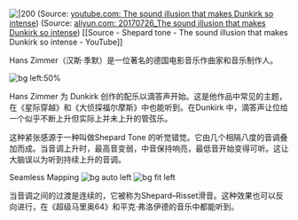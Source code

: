
![|200](https://i.ytimg.com/vi/LVWTQcZbLgY/hqdefault.jpg)
(Source:  [youtube.com: The sound illusion that makes Dunkirk so intense](https://youtu.be/LVWTQcZbLgY?t=171))
(Source:  [aliyun.com: 20170726_The sound illusion that makes Dunkirk so intense](https://tingwu.aliyun.com/doc/transcripts/4l6xqabjx3e69m2y))
[[Source - Shepard tone - The sound illusion that makes Dunkirk so intense - YouTube]]

Hans Zimmer（汉斯·季默）是一位著名的德国电影音乐作曲家和音乐制作人。

![bg left:50%](https://i.imgur.com/pzm8bDf.webp)

Hans Zimmer 为 Dunkirk 创作的配乐以滴答声开始。这是他作品中常见的主题，在《星际穿越》和《大侦探福尔摩斯》中也能听到。在Dunkirk 中，滴答声让位给一个似乎不断上升但实际上并未上升的管弦乐。

这种紧张感源于一种叫做Shepard Tone 的听觉错觉。它由几个相隔八度的音调叠加而成。当音调上升时，最高音变弱，中音保持响亮，最低音开始变得可听。这让大脑误以为听到持续上升的音调。


Seamless Mapping
![bg auto left](https://i.imgur.com/uDE1meP.webp)
![bg fit left](https://i.imgur.com/FP9GaqW.webp)



当音调之间的过渡是连续的，它被称为Shepard–Risset滑音。这种效果也可以反向进行，在《超级马里奥64》和平克·弗洛伊德的音乐中都能听到。
